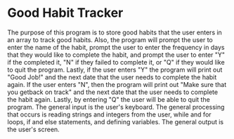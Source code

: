 # Good Habit Tracker
The purpose of this program is to store good habits that the user enters in an array to track good habits. Also, the program will prompt the user to enter the name of the habit, prompt the user to enter the frequency in days that they would like to complete the habit, and prompt the user to enter "Y" if the completed it, "N" if they failed to complete it, or "Q" if they would like to quit the program. Lastly, if the user enters "Y" the program will print out "Good Job!" and the next date that the user needs to complete the habit again. If the user enters "N", then the program will print out "Make sure that you getback on track" and the next date that the user needs to complete the habit again. Lastly, by entering "Q" the user will be able to quit the program. The general input is the user's keyboard. The general processing that occurs is reading strings and integers from the user, while and for loops, if and else statements, and defining variables. The general output is the user's screen.
